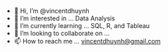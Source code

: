 - 👋 Hi, I’m @vincentdhuynh
- 👀 I’m interested in ... Data Analysis
- 🌱 I’m currently learning ... SQL, R, and Tableau
- 💞️ I’m looking to collaborate on ...
- 📫 How to reach me ... vincentdhuynh@gmail.com

<!---
vincentdhuynh/vincentdhuynh is a ✨ special ✨ repository because its `README.md` (this file) appears on your GitHub profile.
You can click the Preview link to take a look at your changes.
--->
